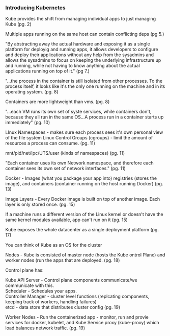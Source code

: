 ### Introducing Kubernetes

Kube provides the shift from managing individual apps to just managing Kube (pg. 2) </br>

Multiple apps running on the same host can contain conflicting deps (pg 5.)

"By abstracting away the actual hardware and exposing it as a single platform for deployig and running apps, it allows developers to configure and deploy their applications without any help from the sysadmins and allows the sysadmins to focus on keeping the underlying infrastructure up and running, while not having to know anything about the actual applications running on top of it." (pg 7.)

"...the process in the container is still isolated from other processes.  To the process itself, it looks like it's the only one running on the machine and in its operating system. (pg. 8)

Containers are more lightweight than vms. (pg. 8)

"...each VM runs its own set of syste services, while containers don't, because they all run in the same OS...A process run in a container starts up immediately" (pg. 10)

LInux Namespaces - makes sure each process sees it's own personal view of the file system
Linux Control Groups (cgroups)  - limit the amount of resources a process can consume. (pg. 11)

mnt/pid/net/ipc/UTS/user (kinds of namespaces) (pg. 11)

"Each container uses its own Network namespace, and therefore each container sees its own set of network interfaces." (pg. 11)

Docker - Images (what you package your app into) registries (stores the image), and containers
 (container running on the host running Docker) (pg. 13)

Image Layers - Every Docker image is built on top of another image.  Each layer is only stored once. (pg. 15)

If a machine runs a different version of the Linux kernel or doesn't have the same kernel modules available, app can't run on it (pg. 15)

Kube exposes the whole datacenter as a single deployment platform (pg. 17)

You can think of Kube as an OS for the cluster

Nodes - Kube is consisted of master node (hosts the Kube ontrol Plane) and worker nodes (run the apps that are deployed. (pg. 18)

Control plane has: </br>

Kube API Server - Control plane components communicate/we communicate with this. </br>
Scheduler - Schedules your apps. </br>
Controller Manager - cluster level functions (replcating components, keeping track of workers, handling failures)</br>
etcd - data store that distributes cluster config
(pg. 19)

Worker Nodes - Run the containerized app - monitor, run and provie services for docker, kubelet, and Kube Service proxy (kube-proxy) which load balances network traffic. (pg. 19)


